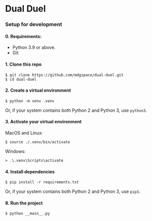 # Dual Duel

### Setup for development

#### 0. Requirements:

 - Python 3.9 or above.
 - Git

#### 1. Clone this repo
   
```
$ git clone https://github.com/mdgspace/dual-duel.git
$ cd dual-duel
```

#### 2. Create a virtual environment

```
$ python -m venv .venv
```
Or, if your system contains both Python 2 and Python 3, use `python3`.


#### 3. Activate your virtual environment


MacOS and Linux:
```
$ source ./.venv/bin/activate
```

Windows:
```
> .\.venv\Scripts\activate
```

#### 4. Install dependencies
```
$ pip install -r requirements.txt
```
Or, if your system contains both Python 2 and Python 3, use `pip3`.

#### 8. Run the project

```
$ python __main__.py
```
